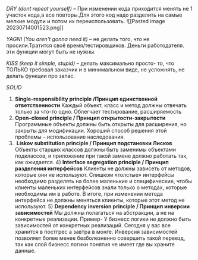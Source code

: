 _DRY (dont repeat yourself)_ – При изменении кода приходится менять не 1 участок кода,а все повторы.Для этого код надо разделить на самые мелкие модули и потом их переиспользовать.
![[Pasted image 20230714001523.png]]

_YAGNI (You aren't gonna need it)_  – не делать того, что не просили.Тратится своё время/тестировщиков. Деньги работодателя. эти функции могут быть не нужны.

_KISS (keep it simple, stupid)_ – делать максимально просто- то, что ТОЛЬКО требовал заказчик и в минимальном виде, не усложнять, не делать функции про запас.

_SOLID_
1) **Single-responsibility principle /Принцип единственной ответственности**
Каждый объект, класс и метод должны отвечать только за что-то одно. Облегчает тестирование, расширяемость
2) **Open–closed principle / Принцип открытости-закрытости**
Программные объекты должны быть открыты для расширения, но закрыты для модификации.
Хороший способ решения этой проблемы – использование наследования.
3)  **Liskov substitution principle / Принцип подстановки Лисков**
Объекты старших классов должны быть заменимы объектами подклассов, и приложение при такой замене должно работать так, как ожидается.
4) **Interface segregation principle / Принцип разделения интерфейсов**
Клиенты не должны зависеть от методов, которые они не используют.
Слишком «толстые» интерфейсы необходимо разделять на более маленькие и специфические, чтобы клиенты маленьких интерфейсов знали только о методах, которые необходимы им в работе. В итоге, при изменении метода интерфейса не должны меняться клиенты, которые этот метод не используют.
5) **Dependency inversion principle / Принцип инверсии зависимостей**
Мы должны полагаться на абстракции, а не на конкретные реализации.
Пример- У бизнесс логики не должно быть зависимостей от конкретных реализаций. Сегодня у вас все хранится в постгрес а завтра в монге. Инверсия зависимостей позволяет более менее безболезненно совершить такой переезд, так как слой бизнесс логики понятия не имеет где вы храните данные.
